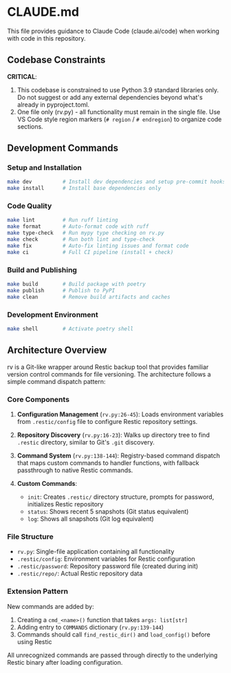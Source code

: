 # CLAUDE.md

This file provides guidance to Claude Code (claude.ai/code) when working with code in this repository.

## Codebase Constraints
**CRITICAL**:
1. This codebase is constrained to use Python 3.9 standard libraries only. Do not suggest or add any external dependencies beyond what's already in pyproject.toml.
2. One file only (rv.py) - all functionality must remain in the single file. Use VS Code style region markers (`# region` / `# endregion`) to organize code sections.

## Development Commands

### Setup and Installation
```bash
make dev          # Install dev dependencies and setup pre-commit hooks
make install      # Install base dependencies only
```

### Code Quality
```bash
make lint         # Run ruff linting
make format       # Auto-format code with ruff
make type-check   # Run mypy type checking on rv.py
make check        # Run both lint and type-check
make fix          # Auto-fix linting issues and format code
make ci           # Full CI pipeline (install + check)
```

### Build and Publishing
```bash
make build        # Build package with poetry
make publish      # Publish to PyPI
make clean        # Remove build artifacts and caches
```

### Development Environment
```bash
make shell        # Activate poetry shell
```

## Architecture Overview

rv is a Git-like wrapper around Restic backup tool that provides familiar version control commands for file versioning. The architecture follows a simple command dispatch pattern:

### Core Components

1. **Configuration Management** (`rv.py:26-45`): Loads environment variables from `.restic/config` file to configure Restic repository settings.

2. **Repository Discovery** (`rv.py:16-23`): Walks up directory tree to find `.restic` directory, similar to Git's `.git` discovery.

3. **Command System** (`rv.py:138-144`): Registry-based command dispatch that maps custom commands to handler functions, with fallback passthrough to native Restic commands.

4. **Custom Commands**:
   - `init`: Creates `.restic/` directory structure, prompts for password, initializes Restic repository
   - `status`: Shows recent 5 snapshots (Git status equivalent)
   - `log`: Shows all snapshots (Git log equivalent)

### File Structure
- `rv.py`: Single-file application containing all functionality
- `.restic/config`: Environment variables for Restic configuration
- `.restic/password`: Repository password file (created during init)
- `.restic/repo/`: Actual Restic repository data

### Extension Pattern
New commands are added by:
1. Creating a `cmd_<name>()` function that takes `args: list[str]`
2. Adding entry to `COMMANDS` dictionary (`rv.py:139-144`)
3. Commands should call `find_restic_dir()` and `load_config()` before using Restic

All unrecognized commands are passed through directly to the underlying Restic binary after loading configuration.
